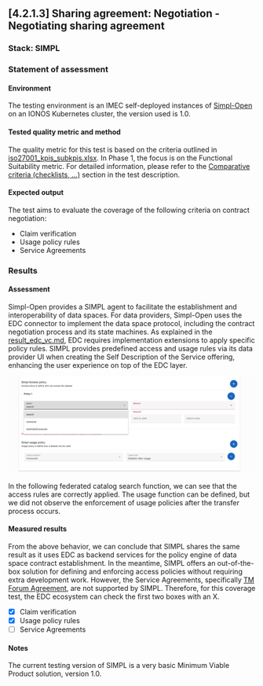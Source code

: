 ## [4.2.1.3] Sharing agreement: Negotiation - Negotiating sharing agreement
### Stack: SIMPL

### Statement of assessment
#### Environment
The testing environment is an IMEC self-deployed instances of [Simpl-Open](https://code.europa.eu/simpl/simpl-open) on an IONOS Kubernetes cluster, the version used is 1.0.

#### Tested quality metric and method
The quality metric for this test is based on the criteria outlined in [iso27001_kpis_subkpis.xlsx](../../../../../design_decisions/background_info/iso27001_kpis_subkpis.xlsx). In Phase 1, the focus is on the Functional Suitability metric. For detailed information, please refer to the [Comparative criteria (checklists, ...)](./test.md#comparative-criteria-checklists-) section in the test description.

#### Expected output
The test aims to evaluate the coverage of the following criteria on contract negotiation:
- Claim verification
- Usage policy rules
- Service Agreements

### Results
#### Assessment
Simpl-Open provides a SIMPL agent to facilitate the establishment and interoperability of data spaces. 
For data providers, Simpl-Open uses the EDC connector to implement the data space protocol, including the contract negotiation process and its state machines. 
As explained in the [result_edc_vc.md](result_edc_vc.md), EDC requires implementation extensions to apply specific policy rules.
SIMPL provides predefined access and usage rules via its data provider UI when creating the Self Description of the Service offering, enhancing the user experience on top of the EDC layer.

![SIMPL_polices.png](images/SIMPL_polices.png)

In the following federated catalog search function, we can see that the access rules are correctly applied. The usage function can be defined, but we did not observe the enforcement of usage policies after the transfer process occurs.

#### Measured results

From the above behavior, we can conclude that SIMPL shares the same result as it uses EDC as backend services for the policy engine of data space contract establishment. In the meantime, SIMPL offers an out-of-the-box solution for defining and enforcing access policies without requiring extra development work.
However, the Service Agreements, specifically [TM Forum Agreement](https://datamodel.tmforum.org/en/latest/EngagedParty/Agreement/), are not supported by SIMPL. Therefore, for this coverage test, the EDC ecosystem can check the first two boxes with an X.

- [X] Claim verification
- [X] Usage policy rules
- [ ] Service Agreements

#### Notes
The current testing version of SIMPL is a very basic Minimum Viable Product solution, version 1.0.   
